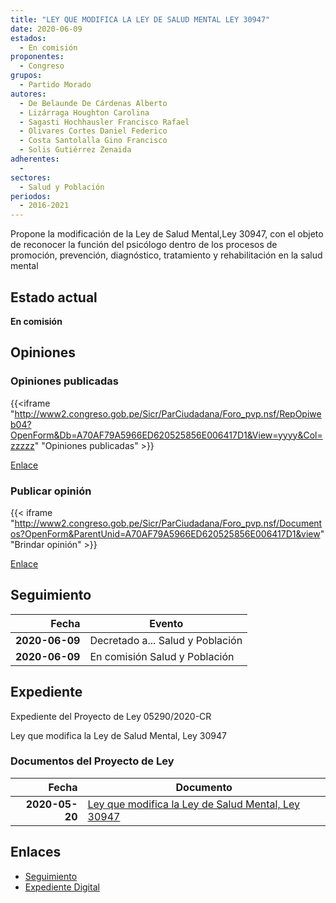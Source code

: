 ```yaml
---
title: "LEY QUE MODIFICA LA LEY DE SALUD MENTAL LEY 30947"
date: 2020-06-09
estados: 
  - En comisión
proponentes: 
  - Congreso
grupos: 
  - Partido Morado
autores: 
  - De Belaunde De Cárdenas Alberto
  - Lizárraga Houghton Carolina
  - Sagasti Hochhausler Francisco Rafael
  - Olivares Cortes Daniel Federico
  - Costa Santolalla Gino Francisco
  - Solis Gutiérrez Zenaida
adherentes: 
  - 
sectores: 
  - Salud y Población
periodos: 
  - 2016-2021
---
```


Propone la modificación de la Ley de Salud Mental,Ley 30947, con el objeto de reconocer la función del psicólogo dentro de los procesos de promoción, prevención, diagnóstico, tratamiento y rehabilitación en la salud mental


## Estado actual

**En comisión**

## Opiniones

### Opiniones publicadas

{{<iframe "http://www2.congreso.gob.pe/Sicr/ParCiudadana/Foro_pvp.nsf/RepOpiweb04?OpenForm&Db=A70AF79A5966ED620525856E006417D1&View=yyyy&Col=zzzzz" "Opiniones publicadas" >}}

[Enlace](http://www2.congreso.gob.pe/Sicr/ParCiudadana/Foro_pvp.nsf/RepOpiweb04?OpenForm&Db=A70AF79A5966ED620525856E006417D1&View=yyyy&Col=zzzzz)
### Publicar opinión

{{< iframe "http://www2.congreso.gob.pe/Sicr/ParCiudadana/Foro_pvp.nsf/Documentos?OpenForm&ParentUnid=A70AF79A5966ED620525856E006417D1&view" "Brindar opinión" >}}

[Enlace](http://www2.congreso.gob.pe/Sicr/ParCiudadana/Foro_pvp.nsf/Documentos?OpenForm&ParentUnid=A70AF79A5966ED620525856E006417D1&view)

## Seguimiento

| Fecha | Evento |
|------:|--------|
| **2020-06-09** | Decretado a... Salud y Población|
| **2020-06-09** | En comisión Salud y Población|


## Expediente

Expediente del Proyecto de Ley 05290/2020-CR

Ley que modifica la Ley de Salud Mental, Ley 30947


### Documentos del Proyecto de Ley

| Fecha | Documento |
|------:|--------|
| **2020-05-20** | [Ley que modifica la Ley de Salud Mental, Ley 30947](http://www.leyes.congreso.gob.pe/Documentos/2016_2021/Proyectos_de_Ley_y_de_Resoluciones_Legislativas/PL05290_20200520.pdf) |

## Enlaces 

- [Seguimiento](http://www2.congreso.gob.pe/Sicr/TraDocEstProc/CLProLey2016.nsf/f7fff46988ca05b1052578e100829cc7/f337fcdad86a5ae80525856e0066e60d?OpenDocument)
- [Expediente Digital](http://www2.congreso.gob.pe/Sicr/TraDocEstProc/CLProLey2016.nsf/f7fff46988ca05b1052578e100829cc7/f337fcdad86a5ae80525856e0066e60d?OpenDocument&Click=05257FB7005EB655.eb71d0cf91d8294e05256cdf006b5706/$Body/0.1C6C)
